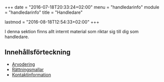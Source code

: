 +++
date = "2016-07-18T20:33:24+02:00"
menu = "handledarinfo"
module = "handledarinfo"
title = "Handledare"

lastmod = "2016-08-18T12:54:33+02:00"
+++

I denna sektion finns allt internt material som riktar sig till dig som handledare.

## Innehållsförteckning
- [Arvodering](arvodering)
- [Rättningsmallar](rattningsmallar)
- [Kontaktinformation](kontakt)
